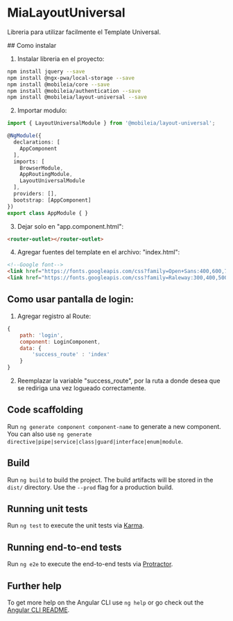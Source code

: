 # MiaLayoutUniversal

Libreria para utilizar facilmente el Template Universal.

## Como instalar
1. Instalar libreria en el proyecto:
```bash
npm install jquery --save
npm install @ngx-pwa/local-storage --save
npm install @mobileia/core --save
npm install @mobileia/authentication --save
npm install @mobileia/layout-universal --save
```
2. Importar modulo:
```ts
import { LayoutUniversalModule } from '@mobileia/layout-universal';

@NgModule({
  declarations: [
    AppComponent
  ],
  imports: [
    BrowserModule,
    AppRoutingModule,
    LayoutUniversalModule
  ],
  providers: [],
  bootstrap: [AppComponent]
})
export class AppModule { }
```
3. Dejar solo en "app.component.html":
```html
<router-outlet></router-outlet>
```
4. Agregar fuentes del template en el archivo: "index.html":
```html
<!--Google font-->
<link href="https://fonts.googleapis.com/css?family=Open+Sans:400,600,700,800" rel="stylesheet">
<link href="https://fonts.googleapis.com/css?family=Raleway:300,400,500,600,700" rel="stylesheet">
```

## Como usar pantalla de login:
1. Agregar registro al Route:
```js
{
    path: 'login',
    component: LoginComponent,
    data: {
        'success_route' : 'index'
    }
}
```
2. Reemplazar la variable "success_route", por la ruta a donde desea que se rediriga una vez logueado correctamente.


## Code scaffolding

Run `ng generate component component-name` to generate a new component. You can also use `ng generate directive|pipe|service|class|guard|interface|enum|module`.

## Build

Run `ng build` to build the project. The build artifacts will be stored in the `dist/` directory. Use the `--prod` flag for a production build.

## Running unit tests

Run `ng test` to execute the unit tests via [Karma](https://karma-runner.github.io).

## Running end-to-end tests

Run `ng e2e` to execute the end-to-end tests via [Protractor](http://www.protractortest.org/).

## Further help

To get more help on the Angular CLI use `ng help` or go check out the [Angular CLI README](https://github.com/angular/angular-cli/blob/master/README.md).
